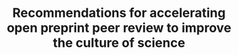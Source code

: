 ---
title: "Recommendations for accelerating open preprint peer review to improve the culture of science"
authors: "Avissar-Whiting M, Belliard F, Bertozzi SM, Brand A, Brown K, Clément-Stoneham G, Dawson S, Dey G, Ecer D, Edmunds SC, Farley A, Fischer TD, Franko M, **Fraser JS**, Funk K, Ganier C, Harrison M, Hatch A, Hazlett H, Hindle S, Hook DW, Hurst P, Kamoun S, Kiley R, Lacy MM, LaFlamme M, Lawrence R, Lemberger T, Leptin M, Lumb E, MacCallum CJ, Marcum CS, Marinello G, Mendonça A, Monaco S, Neves K, Pattinson D, Polka JK, Puebla I, Rittman M, Royle SJ, Saderi D, Sever R, Shearer K, Spiro JE, Stern B, Taraborelli D, Vale R, Vasquez CG, Waltman L, Watt FM, Weinberg ZY, Williams M."
journal: "PLOS Biology"
pub_date: "2024-02-29"
pmid: "38421949"
osf: "cht8p"
image: "/static/img/pub/2023_avissar-whiting.png"
links:
  - name: Recognizing Preprint Peer Review meeting at Janelia
    url: https://asapbio.org/recognizing-preprint-peer-review
  - name: James's keynote from the meeting
    url: https://www.youtube.com/watch?v=hYG5wTGh6aw&list=PLezPfyQ6lSolc6sOZ-an18oG3mZojuwb6&t=1285s
---